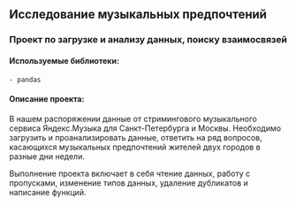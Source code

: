 ## Исследование музыкальных предпочтений
### Проект по загрузке и анализу данных, поиску взаимосвязей

#### Используемые библиотеки:
    - pandas


#### Описание проекта:
В нашем распоряжении данные от стримингового музыкального сервиса Яндекс.Музыка для Санкт-Петербурга и Москвы. Необходимо загрузить и проанализировать данные, ответить на ряд вопросов, касающихся музыкальных предпочтений жителей двух городов в разные дни недели.

Выполнение проекта включает в себя чтение данных, работу с пропусками, изменение типов данных, удаление дубликатов и написание функций.